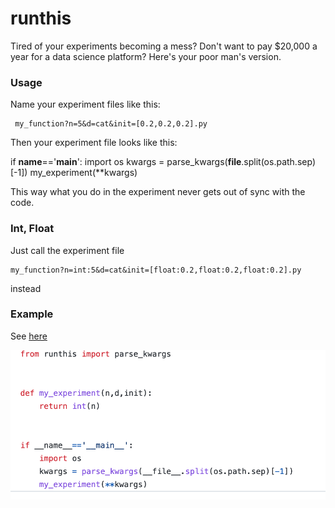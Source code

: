 # runthis
Tired of your experiments becoming a mess? 
Don't want to pay $20,000 a year for a data science platform?
Here's your poor man's version. 


### Usage
Name your experiment files like this: 

     my_function?n=5&d=cat&init=[0.2,0.2,0.2].py
    
Then your experiment file looks like this: 

   if __name__=='__main__':
       import os
       kwargs = parse_kwargs(__file__.split(os.path.sep)[-1])
       my_experiment(**kwargs)
        
This way what you do in the experiment never gets out of sync with the code. 
   
### Int, Float
Just call the experiment file 

    my_function?n=int:5&d=cat&init=[float:0.2,float:0.2,float:0.2].py

instead

### Example 
See [here](https://github.com/microprediction/runthis/blob/main/examples/mean_info_max_shgo%3Fn%3D5%26d%3Dcat%26init%3D%5B0.2%2C0.2%2C0.2%5D.py)

![](https://github.com/microprediction/runthis/blob/main/images/run_this.png)
